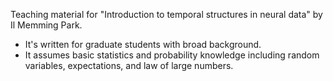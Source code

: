 Teaching material for "Introduction to temporal structures in neural data" by Il Memming Park.

 * It's written for graduate students with broad background.
 * It assumes basic statistics and probability knowledge including random variables, expectations, and law of large numbers.
